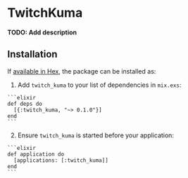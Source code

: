 # TwitchKuma

**TODO: Add description**

## Installation

If [available in Hex](https://hex.pm/docs/publish), the package can be installed as:

  1. Add `twitch_kuma` to your list of dependencies in `mix.exs`:

    ```elixir
    def deps do
      [{:twitch_kuma, "~> 0.1.0"}]
    end
    ```

  2. Ensure `twitch_kuma` is started before your application:

    ```elixir
    def application do
      [applications: [:twitch_kuma]]
    end
    ```

